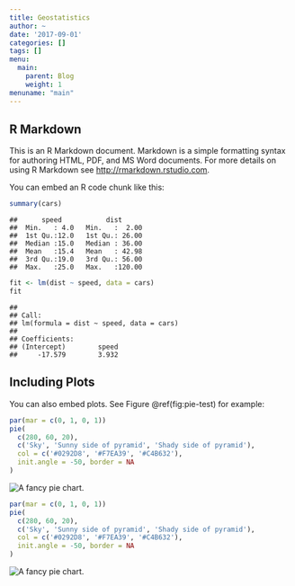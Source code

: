 ```yaml
---
title: Geostatistics
author: ~
date: '2017-09-01'
categories: []
tags: []
menu:
  main:
    parent: Blog
    weight: 1
menuname: "main"
---
```


<!-- ```{r setup, include=FALSE} -->
<!-- knitr::opts_knit$set(base.dir = 'static/post/2017-09-01-geostat/') -->
<!-- knitr::opts_knit$set(base.url = '/post/2017-09-01-geostat/') -->
<!-- knitr::opts_chunk$set(echo = TRUE, fig.height = 5, dpi = 200) -->
<!-- ``` -->
<!-- knitr::opts_knit$set(base.dir = 'mamadas') -->
<!-- plop <- file.path(getwd(), 'static/blaaaa') -->
<!-- knitr::opts_knit$set(base.dir = file.path(getwd(), 'static/blaaaa')) -->
<!-- knitr::opts_knit$set(base.dir = '/home/chaconmo/Documents/Repositories/statistical-issues-source/static/blaaaa') -->
<!-- knitr::opts_knit$set(base.url = '/post/2017-09-01-geostat/') -->
<!-- knitr::opts_knit$set(base.dir = '/static/post/2017-09-01-geostat/') -->


## R Markdown

This is an R Markdown document. Markdown is a simple formatting syntax for authoring HTML, PDF, and MS Word documents. For more details on using R Markdown see <http://rmarkdown.rstudio.com>.

You can embed an R code chunk like this:


```r
summary(cars)
```

```
##      speed           dist       
##  Min.   : 4.0   Min.   :  2.00  
##  1st Qu.:12.0   1st Qu.: 26.00  
##  Median :15.0   Median : 36.00  
##  Mean   :15.4   Mean   : 42.98  
##  3rd Qu.:19.0   3rd Qu.: 56.00  
##  Max.   :25.0   Max.   :120.00
```

```r
fit <- lm(dist ~ speed, data = cars)
fit
```

```
## 
## Call:
## lm(formula = dist ~ speed, data = cars)
## 
## Coefficients:
## (Intercept)        speed  
##     -17.579        3.932
```

## Including Plots

You can also embed plots. See Figure \@ref(fig:pie-test) for example:


```r
par(mar = c(0, 1, 0, 1))
pie(
  c(280, 60, 20),
  c('Sky', 'Sunny side of pyramid', 'Shady side of pyramid'),
  col = c('#0292D8', '#F7EA39', '#C4B632'),
  init.angle = -50, border = NA
)
```

![A fancy pie chart.](/post/2017-09-01-geostatistics-in-r/figure/pie-test-1.png)



```r
par(mar = c(0, 1, 0, 1))
pie(
  c(280, 60, 20),
  c('Sky', 'Sunny side of pyramid', 'Shady side of pyramid'),
  col = c('#0292D8', '#F7EA39', '#C4B632'),
  init.angle = -50, border = NA
)
```

![A fancy pie chart.](/post/2017-09-01-geostatistics-in-r/figure/pie-no-test-bla-1.png)
